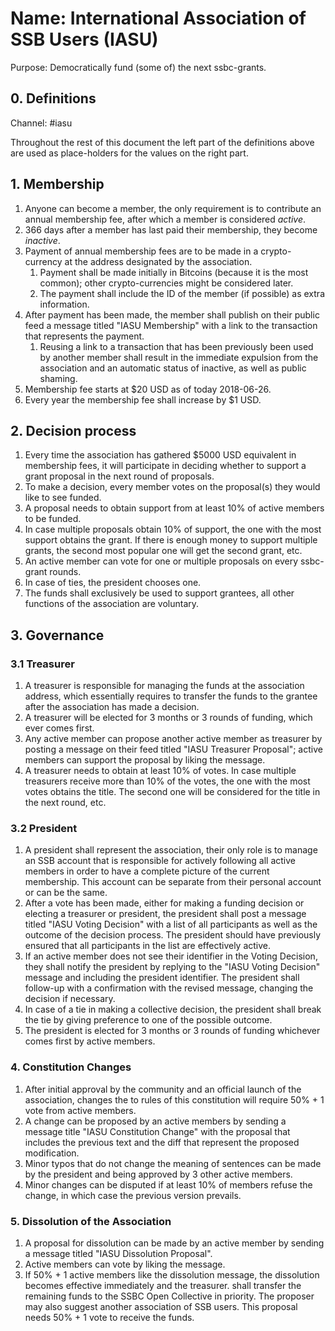 # Name: International Association of SSB Users (IASU)

Purpose: Democratically fund (some of) the next ssbc-grants. 

## 0. Definitions

Channel: #iasu

Throughout the rest of this document the left part of the definitions above are used as place-holders for the values on the right part.

## 1. Membership

1. Anyone can become a member, the only requirement is to contribute an annual membership fee, after which a member is considered *active*.
2. 366 days after a member has last paid their membership, they become *inactive*.
3. Payment of annual membership fees are to be made in a crypto-currency at the address designated by the association.
    1. Payment shall be made initially in Bitcoins (because it is the most common); other crypto-currencies might be considered later.
    2. The payment shall include the ID of the member (if possible) as extra information.
4. After payment has been made, the member shall publish on their public feed a message titled "IASU Membership" with a link to the transaction that represents the payment.
     1. Reusing a link to a transaction that has been previously been used by another member shall result in the immediate expulsion from the association and an automatic status of inactive, as well as public shaming.
5. Membership fee starts at $20 USD as of today 2018-06-26.
6. Every year the membership fee shall increase by $1 USD.

## 2. Decision process

1. Every time the association has gathered $5000 USD equivalent in membership fees, it will participate in deciding whether to support a grant proposal in the next round of proposals.
2. To make a decision, every member votes on the proposal(s) they would like to see funded.
  1. A proposal needs to obtain support from at least 10% of active members to be funded.
  2. In case multiple proposals obtain 10% of support, the one with the most support obtains the grant. If there is enough money to support multiple grants, the second most popular one will get the second grant, etc.
3. An active member can vote for one or multiple proposals on every ssbc-grant rounds.
4. In case of ties, the president chooses one.
5. The funds shall exclusively be used to support grantees, all other functions of the association are voluntary.

## 3. Governance

### 3.1 Treasurer 

1. A treasurer is responsible for managing the funds at the association address, which essentially requires to transfer the funds to the grantee after the association has made a decision.
2. A treasurer will be elected for 3 months or 3 rounds of funding, which ever comes first.
3. Any active member can propose another active member as treasurer by posting a message on their feed titled "IASU Treasurer Proposal"; active members can support the proposal by liking the message.
4. A treasurer needs to obtain at least 10% of votes. In case multiple treasurers receive more than 10% of the votes, the one with the most votes obtains the title. The second one will be considered for the title in the next round, etc.

### 3.2 President

1. A president shall represent the association, their only role is to manage an SSB account that is responsible for actively following all active members in order to have a complete picture of the current membership. This account can be separate from their personal account or can be the same.
2. After a vote has been made, either for making a funding decision or electing a treasurer or president, the president shall post a message titled "IASU Voting Decision" with a list of all participants as well as the outcome of the decision process. The president should have previously ensured that all participants in the list are effectively active.
  1. If an active member does not see their identifier in the Voting Decision, they shall notify the president by replying to the "IASU Voting Decision" message and including the president identifier. The president shall follow-up with a confirmation with the revised message, changing the decision if necessary.
  2. In case of a tie in making a collective decision, the president shall break the tie by giving preference to one of the possible outcome.
  3. The president is elected for 3 months or 3 rounds of funding whichever comes first by active members.



### 4. Constitution Changes

1. After initial approval by the community and an official launch of the association, changes the to rules of this constitution will require 50% + 1 vote from active members.
2. A change can be proposed by an active members by sending a message title "IASU Constitution Change" with the proposal that includes the previous text and the diff that represent the proposed modification.
3. Minor typos that do not change the meaning of sentences can be made by the president and being approved by 3 other active members.
  1. Minor changes can be disputed if at least 10% of members refuse the change, in which case the previous version prevails.

### 5. Dissolution of the Association

1. A proposal for dissolution can be made by an active member by sending a message titled "IASU Dissolution Proposal".
2. Active members can vote by liking the message.
3. If 50% + 1 active members like the dissolution message, the dissolution becomes effective immediately and the treasurer. shall transfer the remaining funds to the SSBC Open Collective in priority. The proposer may also suggest another association of SSB users. This proposal needs 50% + 1 vote to receive the funds.

